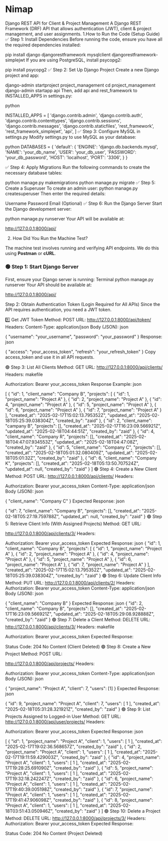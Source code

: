 # Nimap
Django REST API for Client &amp; Project Management A Django REST Framework (DRF) API that allows authentication (JWT), client &amp; project management, and user assignments.
1.How to Run the Code  (Setup Guide)
✅ Step 1: Install Dependencies
Before running the code, ensure you have all the required dependencies installed:



pip install django djangorestframework mysqlclient djangorestframework-simplejwt
If you are using PostgreSQL, install psycopg2:



pip install psycopg2
✅ Step 2: Set Up Django Project
Create a new Django project and app:



django-admin startproject project_management
cd project_management
django-admin startapp api
Then, add api and rest_framework to INSTALLED_APPS in settings.py:

python

INSTALLED_APPS = [
    'django.contrib.admin',
    'django.contrib.auth',
    'django.contrib.contenttypes',
    'django.contrib.sessions',
    'django.contrib.messages',
    'django.contrib.staticfiles',
    'rest_framework',
    'rest_framework_simplejwt',
    'api',
]
✅ Step 3: Configure MySQL in settings.py
Modify settings.py to use MySQL as your database:

python
DATABASES = {
    'default': {
        'ENGINE': 'django.db.backends.mysql',
        'NAME': 'your_db_name',
        'USER': 'your_db_user',
        'PASSWORD': 'your_db_password',
        'HOST': 'localhost',
        'PORT': '3306', 
    }
}

✅ Step 4: Apply Migrations
Run the following commands to create the necessary database tables:



python manage.py makemigrations
python manage.py migrate
✅ Step 5: Create a Superuser
To create an admin user:
 python manage.py createsuperuser
Then enter the required details:

Username
Password
Email (Optional)
✅ Step 6: Run the Django Server
Start the Django development server:



python manage.py runserver
Your API will be available at:

http://127.0.0.1:8000/api/

2. How Did You Run the Machine Test?

The machine test involves running and verifying API endpoints. We do this using **Postman** or **cURL**.

### **🟢 Step 1: Start Django Server**
First, ensure your Django server is running:
Terminal 
python manage.py runserver
Your API should be available at:

http://127.0.0.1:8000/api/

Step 2: Obtain Authentication Token (Login Required for All APIs)
Since the API requires authentication, you need a JWT token.

1️⃣ Get JWT Token
Method: POST
URL:
http://127.0.0.1:8000/api/token/
Headers:
Content-Type: application/json
Body (JSON):
json

{
    "username": "your_username",
    "password": "your_password"
}
Response:
json

{
    "access": "your_access_token",
    "refresh": "your_refresh_token"
}
Copy access_token and use it in all API requests.

🟢 Step 3: List All Clients
Method: GET
URL:
http://127.0.0.1:8000/api/clients/
Headers:
makefile

Authorization: Bearer your_access_token
Response Example:
json

[
    {
        "id": 1,
        "client_name": "Company B",
        "projects": [
            {
                "id": 1,
                "project_name": "Project A"
            },
            {
                "id": 2,
                "project_name": "Project A"
            },
            {
                "id": 4,
                "project_name": "Project A"
            },
            {
                "id": 5,
                "project_name": "Project A"
            },
            {
                "id": 6,
                "project_name": "Project A"
            },
            {
                "id": 7,
                "project_name": "Project A"
            }
        ],
        "created_at": "2025-02-17T15:02:13.795352Z",
        "updated_at": "2025-02-18T05:25:39.038304Z",
        "created_by": "zaid"
    },
    {
        "id": 2,
        "client_name": "campany B",
        "projects": [],
        "created_at": "2025-02-17T16:23:09.566921Z",
        "updated_at": "2025-02-18T04:44:51Z",
        "created_by": "zaid"
    },
    {
        "id": 4,
        "client_name": "Company R",
        "projects": [],
        "created_at": "2025-02-18T04:47:07.934553Z",
        "updated_at": "2025-02-18T04:47:08Z",
        "created_by": "zaid"
    },
    {
        "id": 5,
        "client_name": "Company C",
        "projects": [],
        "created_at": "2025-02-18T05:01:32.080409Z",
        "updated_at": "2025-02-18T05:01:32Z",
        "created_by": "zaid"
    },
    {
        "id": 6,
        "client_name": "Company K",
        "projects": [],
        "created_at": "2025-02-18T05:13:50.707524Z",
        "updated_at": null,
        "created_by": "zaid"
    }
]
🟢 Step 4: Create a New Client
Method: POST
URL:
http://127.0.0.1:8000/api/clients/
Headers:

Authorization: Bearer your_access_token
Content-Type: application/json
Body (JSON):
json

{
    "client_name": "Company C"
}
Expected Response:
json

{
    "id": 7,
    "client_name": "Company B",
    "projects": [],
    "created_at": "2025-02-18T05:27:19.759788Z",
    "updated_at": null,
    "created_by": "zaid"
}
🟢 Step 5: Retrieve Client Info (With Assigned Projects)
Method: GET
URL:

http://127.0.0.1:8000/api/clients/3/
Headers:

Authorization: Bearer your_access_token
Expected Response:
json
{
    "id": 1,
    "client_name": "Company B",
    "projects": [
        {
            "id": 1,
            "project_name": "Project A"
        },
        {
            "id": 2,
            "project_name": "Project A"
        },
        {
            "id": 4,
            "project_name": "Project A"
        },
        {
            "id": 5,
            "project_name": "Project A"
        },
        {
            "id": 6,
            "project_name": "Project A"
        },
        {
            "id": 7,
            "project_name": "Project A"
        }
    ],
    "created_at": "2025-02-17T15:02:13.795352Z",
    "updated_at": "2025-02-18T05:25:39.038304Z",
    "created_by": "zaid"
}
🟢 Step 6: Update Client Info
Method: PUT
URL:
http://127.0.0.1:8000/api/clients/2/
Headers:
Authorization: Bearer your_access_token
Content-Type: application/json
Body (JSON):
json

{
    "client_name": "Company B"
}
Expected Response:
json
{
    "id": 2,
    "client_name": "Company B",
    "projects": [],
    "created_at": "2025-02-17T16:23:09.566921Z",
    "updated_at": "2025-02-18T05:29:08.928888Z",
    "created_by": "zaid"
}
🟢 Step 7: Delete a Client
Method: DELETE
URL:
http://127.0.0.1:8000/api/clients/3/
Headers:
makefile

Authorization: Bearer your_access_token
Expected Response:

Status Code: 204 No Content (Client Deleted)
🟢 Step 8: Create a New Project
Method: POST
URL:

http://127.0.0.1:8000/api/projects/
Headers:

Authorization: Bearer your_access_token
Content-Type: application/json
Body (JSON):
json

{
    "project_name": "Project A",
    "client": 7,
    "users": [1]
}
Expected Response:
json

{
    "id": 9,
    "project_name": "Project A",
    "client": 7,
    "users": [
        1
    ],
    "created_at": "2025-02-18T05:31:28.321921Z",
    "created_by": "zaid"
}
🟢 Step 9: List Projects Assigned to Logged-in User
Method: GET
URL:
http://127.0.0.1:8000/api/user/projects/
Headers:

Authorization: Bearer your_access_token
Expected Response:
json

[
    {
        "id": 1,
        "project_name": "Project A",
        "client": 1,
        "users": [
            1
        ],
        "created_at": "2025-02-17T19:02:36.568657Z",
        "created_by": "zaid"
    },
    {
        "id": 2,
        "project_name": "Project A",
        "client": 1,
        "users": [
            1
        ],
        "created_at": "2025-02-17T19:11:59.429003Z",
        "created_by": "zaid"
    },
    {
        "id": 4,
        "project_name": "Project A",
        "client": 1,
        "users": [
            1
        ],
        "created_at": "2025-02-17T19:28:25.691090Z",
        "created_by": "zaid"
    },
    {
        "id": 5,
        "project_name": "Project A",
        "client": 1,
        "users": [
            1
        ],
        "created_at": "2025-02-17T19:32:18.242247Z",
        "created_by": "zaid"
    },
    {
        "id": 6,
        "project_name": "Project A",
        "client": 1,
        "users": [
            1
        ],
        "created_at": "2025-02-17T19:40:39.005198Z",
        "created_by": "zaid"
    },
    {
        "id": 7,
        "project_name": "Project A",
        "client": 1,
        "users": [
            1
        ],
        "created_at": "2025-02-17T19:41:47.906098Z",
        "created_by": "zaid"
    },
    {
        "id": 8,
        "project_name": "Project A",
        "client": 1,
        "users": [
            1
        ],
        "created_at": "2025-02-18T03:51:43.050946Z",
        "created_by": "zaid"
    }
]
🟢 Step 10: Delete a Project
Method: DELETE
URL:
http://127.0.0.1:8000/api/projects/3/
Headers:
Authorization: Bearer your_access_token
Expected Response:

Status Code: 204 No Content (Project Deleted)
